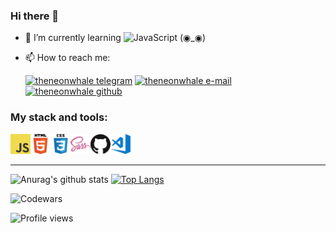 ### Hi there 🦄

- 🌱 I’m currently learning ![JavaScript](https://img.shields.io/badge/-JavaScript-yellow?style=plastic&logo=javascript) (◉_◉)

- 📫 How to reach me: 

  [![theneonwhale telegram](https://img.shields.io/badge/Telegram-%40theneonwhale-blue?style=plastic&logo=telegram&link=https://t.me/theneonwhale)](https://t.me/theneonwhale)
  [![theneonwhale e-mail](https://img.shields.io/badge/Gmail-a.kylymnyk%40gmail.com-red?style=plastic&logo=gmail&link=mailto:a.kylymnyk@gmail.com)](mailto:a.kylymnyk@gmail.com)
  [![theneonwhale github](https://img.shields.io/badge/GitHub-theneonwhale-grey?style=plastic&logo=github&link=https://github.com/theneonwhale)](https://github.com/theneonwhale)

### My stack and tools:

<img align="left" alt="JavaScript" width="32px" src="https://raw.githubusercontent.com/github/explore/80688e429a7d4ef2fca1e82350fe8e3517d3494d/topics/javascript/javascript.png" />

<img align="left" alt="HTML5" width="32px" src="https://raw.githubusercontent.com/github/explore/80688e429a7d4ef2fca1e82350fe8e3517d3494d/topics/html/html.png" />

<img align="left" alt="CSS3" width="32px" src="https://raw.githubusercontent.com/github/explore/80688e429a7d4ef2fca1e82350fe8e3517d3494d/topics/css/css.png" />

<img align="left" alt="Sass" width="32px" src="https://raw.githubusercontent.com/github/explore/80688e429a7d4ef2fca1e82350fe8e3517d3494d/topics/sass/sass.png" />

<img align="left" alt="GitHub" width="32px" src="https://raw.githubusercontent.com/github/explore/78df643247d429f6cc873026c0622819ad797942/topics/github/github.png" />

<img alt="Visual Studio Code" width="32px" src="https://raw.githubusercontent.com/github/explore/80688e429a7d4ef2fca1e82350fe8e3517d3494d/topics/visual-studio-code/visual-studio-code.png" />

---
![Anurag's github stats](https://github-readme-stats.vercel.app/api?username=theneonwhale&show_icons=true&theme=buefy) [![Top Langs](https://github-readme-stats.vercel.app/api/top-langs/?username=theneonwhale&layout=compact&theme=buefy)](https://github.com/anuraghazra/github-readme-stats)

![Codewars](https://www.codewars.com/users/theneonwhale/badges/micro)

![Profile views](https://gpvc.arturio.dev/theneonwhale)

<!--
**theneonwhale/theneonwhale** is a ✨ _special_ ✨ repository because its `README.md` (this file) appears on your GitHub profile.

Here are some ideas to get you started:

- 🔭 I’m currently working on ...
- 🌱 I’m currently learning JavaScript
- 👯 I’m looking to collaborate on ...
- 🤔 I’m looking for help with ...
- 💬 Ask me about ...
- 📫 How to reach me: ...
- 😄 Pronouns: ...
- ⚡ Fun fact: ...
-->
